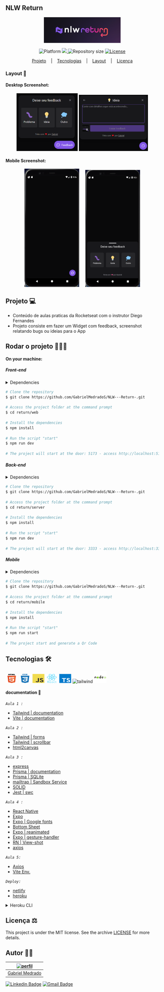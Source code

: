 ## NLW Return

<div align="center">
    <img src=".github/nlw return.png" width="50%"  alt="Nlw Return">
</div>

<p align="center">
    <img alt="Platform" src="https://img.shields.io/static/v1?label=Platform&message=Mobile/PC&color=8257e6&labelColor=#">
    <a href="">
        <img src="https://img.shields.io/badge/NLW-Return-8257e6?&labelColor=#"></img>
    </a>
    <img alt="Repository size" src="https://img.shields.io/github/repo-size/GabrielMedradoS/NLW---Return-?color=8257e6&labelColor=#">
    <a href="https://github.com/GabrielMedradoS/NLW---Return-/blob/master/License">
        <img alt="License" src="https://img.shields.io/static/v1?label=License&message=MIT&color=8257e6&labelColor=#">
    </a>
</p>

<p align="center">
    <a href="#projeto-">Projeto</a> &nbsp;&nbsp;&nbsp;|&nbsp;&nbsp;&nbsp;
    <a href="#tecnologias-">Tecnologias</a> &nbsp;&nbsp;&nbsp;|&nbsp;&nbsp;&nbsp;
    <a href="#layout-">Layout</a> &nbsp;&nbsp;&nbsp;|&nbsp;&nbsp;&nbsp;
    <a href="#licença-%EF%B8%8F">Licença</a>
</p>

### Layout 🚧

#### Desktop Screenshot:

<div align='center'>
<img src=".github/widget.png" alt="widget" width="40%">
<img src=".github/ideia.png" alt="widget" width="45%">
</div>

#### Mobile Screenshot:

<div align='center'>
<img src=".github/Mobile Widget.png" alt="widget" width="180px"> &nbsp;&nbsp;&nbsp;
<img src=".github/Mobile Widget 2.png" alt="widget" width="180px">
</div>

## Projeto 💻

- Conteúdo de aulas praticas da Rocketseat com o instrutor Diego Fernandes
- Projeto consiste em fazer um Widget com feedback, screenshot relatando bugs ou ideias para o App

## Rodar o projeto 🚴🏻‍♂️

#### On your machine:

##### Front-end

<details>
    <summary>Dependencies</summary>

```json
  "dependencies": {
    "@headlessui/react": "^1.6.6",
    "axios": "^1.1.3",
    "html2canvas": "^1.4.1",
    "phosphor-react": "^1.4.1",
    "react": "^18.2.0",
    "react-dom": "^18.2.0"
  },
  "devDependencies": {
    "@tailwindcss/forms": "^0.5.2",
    "@types/react": "^18.0.15",
    "@types/react-dom": "^18.0.6",
    "@vitejs/plugin-react": "^2.0.0",
    "autoprefixer": "^10.4.8",
    "postcss": "^8.4.16",
    "tailwind-scrollbar": "^1.3.1",
    "tailwindcss": "^3.1.8",
    "typescript": "^4.6.4",
    "vite": "^3.0.9"
  }
```

</details>

```bash
# Clone the repository
$ git clone https://github.com/GabrielMedradoS/NLW---Return-.git

# Access the project folder at the command prompt
$ cd return/web

# Install the dependencies
$ npm install

# Run the script "start"
$ npm run dev

# The project will start at the door: 5173 - access http://localhost:5173
```

##### Back-end

<details>
    <summary>Dependencies</summary>

```json
  "scripts": {
    "dev": "ts-node-dev src/server.ts",
    "test": "jest"
  },
  "devDependencies": {
    "@swc/core": "^1.2.242",
    "@swc/jest": "^0.2.22",
    "@types/cors": "^2.8.12",
    "@types/express": "^4.17.13",
    "@types/jest": "^28.1.8",
    "@types/node": "^18.7.9",
    "@types/nodemailer": "^6.4.5",
    "jest": "^29.0.0",
    "prisma": "^4.2.1",
    "ts-node": "^10.9.1",
    "ts-node-dev": "^2.0.0",
    "typescript": "^4.7.4"
  },
  "dependencies": {
    "@prisma/client": "^4.2.1",
    "cors": "^2.8.5",
    "express": "^4.18.1",
    "nodemailer": "^6.7.8"
  }
```

</details>

```bash
# Clone the repository
$ git clone https://github.com/GabrielMedradoS/NLW---Return-.git

# Access the project folder at the command prompt
$ cd return/server

# Install the dependencies
$ npm install

# Run the script "start"
$ npm run dev

# The project will start at the door: 3333 - access http://localhost:3333
```

##### Mobile

<details>
    <summary>Dependencies</summary>

```json
  "scripts": {
    "start": "expo start",
    "android": "expo start --android",
    "ios": "expo start --ios",
    "web": "expo start --web"
  },
  "dependencies": {
    "@expo-google-fonts/inter": "^0.2.2",
    "@gorhom/bottom-sheet": "^4",
    "axios": "^0.27.2",
    "expo": "~46.0.9",
    "expo-app-loading": "~2.1.0",
    "expo-file-system": "~14.1.0",
    "expo-font": "~10.2.0",
    "expo-status-bar": "~1.4.0",
    "phosphor-react-native": "^1.1.2",
    "react": "18.0.0",
    "react-dom": "18.0.0",
    "react-native": "0.69.5",
    "react-native-gesture-handler": "~2.5.0",
    "react-native-iphone-x-helper": "^1.3.1",
    "react-native-reanimated": "~2.9.1",
    "react-native-svg": "12.3.0",
    "react-native-view-shot": "3.3.0",
    "react-native-web": "~0.18.7"
  },
  "devDependencies": {
    "@babel/core": "^7.12.9",
    "@types/react": "~18.0.14",
    "@types/react-native": "~0.69.1",
    "typescript": "~4.3.5"
  },
```

</details>

```bash
# Clone the repository
$ git clone https://github.com/GabrielMedradoS/NLW---Return-.git

# Access the project folder at the command prompt
$ cd return/mobile

# Install the dependencies
$ npm install

# Run the script "start"
$ npm run start

# The project start and generate a Qr Code
```

## Tecnologias 🛠

<div>
  <img src="https://raw.githubusercontent.com/devicons/devicon/master/icons/html5/html5-original-wordmark.svg" alt="html5"  height="30" width="40"/>
  <img src="https://raw.githubusercontent.com/devicons/devicon/master/icons/css3/css3-plain-wordmark.svg" alt="css3"  height="30" width="40"/>
  <img src="https://raw.githubusercontent.com/devicons/devicon/master/icons/javascript/javascript-original.svg" alt="javascript" height="30" width="40"/>
  <img src="https://raw.githubusercontent.com/devicons/devicon/master/icons/react/react-original-wordmark.svg" alt="react" height="30" width="40"/>
  <img src="https://raw.githubusercontent.com/devicons/devicon/master/icons/typescript/typescript-original.svg"
  alt="typescript" height="30" width="40"/>
  <img src="https://cdn.jsdelivr.net/gh/devicons/devicon/icons/tailwindcss/tailwindcss-plain.svg" alt="tailwind" height="30" width="40" />
  <img src="https://raw.githubusercontent.com/devicons/devicon/master/icons/nodejs/nodejs-original-wordmark.svg" alt="nodejs" width="40" height="40"/>
</div>

#### documentation 📜

_`Aula 1 :`_

- [Tailwind | documentation](https://tailwindcss.com/)
- [Vite | documentation](https://vitejs.dev/)

_`Aula 2 :`_

- [Tailwind | forms](https://github.com/tailwindlabs/tailwindcss-forms)
- [Tailwind | scrollbar](https://www.npmjs.com/package/tailwind-scrollbar)
- [html2canvas](https://html2canvas.hertzen.com/)

_`Aula 3 :`_

- [express](https://www.npmjs.com/package/express)
- [Prisma | documentation](https://www.prisma.io/)
- [Prisma | SQLite](https://www.prisma.io/docs/concepts/database-connectors/sqlite)
- [mailtrap | Sandbox Service](https://mailtrap.io/)
- [SOLID](https://www.youtube.com/watch?v=vAV4Vy4jfkc&ab_channel=Rocketseat)
- [Jest | swc](https://swc.rs/docs/usage/jest)

_`Aula 4 :`_

- [React Native](https://reactnative.dev/docs/environment-setup)
- [Expo](https://expo.dev/)
- [Expo | Google fonts](https://docs.expo.dev/guides/using-custom-fonts/)
- [Bottom Sheet](https://gorhom.github.io/react-native-bottom-sheet/)
- [Expo | reanimated](https://docs.expo.dev/versions/latest/sdk/reanimated/)
- [Expo | gesture-handler](https://docs.expo.dev/versions/latest/sdk/gesture-handler/)
- [RN | View-shot](https://docs.expo.dev/versions/latest/sdk/captureRef/)
- [axios](https://axios-http.com/ptbr/docs/instance)

_`Aula 5: `_

- [Axios](https://axios-http.com/ptbr/docs/intro)
- [Vite Env.](https://vitejs.dev/guide/env-and-mode.html)

_`Deploy:`_

- [netlify](https://www.netlify.com/)
- [heroku](https://dashboard.heroku.com/apps)

<details>
    <summary>Heroku CLI</summary>

```bash
#
$ heroku git:remote -a my-project

#
$ git subtree push --prefix server heroku master
```

</details>

## Licença ⚖️

This project is under the MIT license. See the archive [LICENSE](https://github.com/GabrielMedradoS/NLW---Return-/blob/master/License) for more details.

## Autor ✍🏾

| <a href="https://github.com/gabrielmedrados/"><img src="https://user-images.githubusercontent.com/73303001/126536001-655e3cbd-facd-4de1-992f-b8d9d3656ace.jpg" width="100" alt="perfil"/><br>
| :-------------------------: |
| <a href="https://github.com/gabrielmedrados/"> Gabriel Medrado |</a> |

[![Linkedin Badge](https://img.shields.io/badge/-GabrielMedrado-blue?style=flat-square&logo=Linkedin&logoColor=white)](https://www.linkedin.com/in/gabriel-medrado-de-souza-9a30b3206/)
[![Gmail Badge](https://img.shields.io/badge/-gabriel.medradoo@hotmail.com-1769ff?style=flat-square&logo=Gmail&logoColor=white)](mailto:gabriel.medradoo@hotmail.com)
